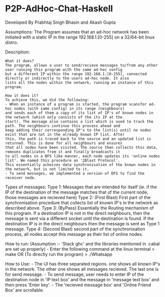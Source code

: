 # P2P-AdHoc-Chat-Haskell
Developed By Prabhtaj Singh Bhasin and Akash Gupta 

Assumptions:
	The Program assumes that an ad-hoc network has been initiated with a static IP in the range 192.168.1.[0-255] on a 32/64-bit linux distro.

Description:

	What it does?
	The program, allows a user to send/recieve messages to/from any other user running this program with the same ad-hoc config
	but a different IP within the range 192.168.1.[0-255], connected directly or indirectly to the users ad-hoc node. It also 
	lists all the nodes within the network, running an instance of this program.

	How it does it?
	To achieve this, we did the following:
	- When an instance of a program is started, the program scansfor ad-hoc nodes (with same config) in its range (neighbours) 
	and sends each of them a copy of its list of IP's of known nodes in the network (which only consists of the its IP at the 
	start). The message also contains a list which is used to track the path. The neighbours continue this process ahead and 
	keep adding their corresponding IP's to the list(s) until no nodes exist that are not in the already known IP list. After 
	this, the path is traced back to the source and an updated list is returned. This is done for all neighbours and ensures 
	that all nodes have been visited. The source then collects this data, removes duplicates from it and finally broadcasts it
	to all nodes in a BFS like manner, each node updates its 'online nodes list'. We named this procedure as '2Blast Protocol'.
	This essentially acheives data synchronisation of the known nodes in the network, but is not limited to it.
	- To send messeges, we implemented a version of DFS to find the receiver node.

Types of messages:
      Type 1: Messages that are intended for itself (ie. if the IP of the destination of the message matches that of the current node, those messages are recieved here)
      Type 2: (First Blast) First part of the synchronisation procedure that collects list of known IP's in the network as described above.
      Type 3: (ByPass) Essentially the Routing mechanism of this program. If a destination IP is not in the direct neighbours, then the message is sent via a different socket until the destination is found. If the destination IP is in the direct neighbours then the message is sent as Type 1 message.
      Type 4: (Second Blast) second part of the synchronisation process, all nodes accept this message as their list of online nodes.
     
How to run:
    (Assumption :- 'Stack ghc' and the libraries mentioned in .cabal are set up properly)
    - Enter the following command at the linux terminal
      > make
      OR
      (To directly run the program)
      > ./Whatsapp

How to Use:
    - The UI has three separated regions. one shows all known IP's in the network. The other one shows all messages recieved. The last one is for send message.
    - To send message, user needs to enter IP of the destination node in 'IP text box' and the message in 'message text box' and then press 'Enter key'.
    - The 'recieved message box' and 'Online Friend Box' are scrollable.
      

